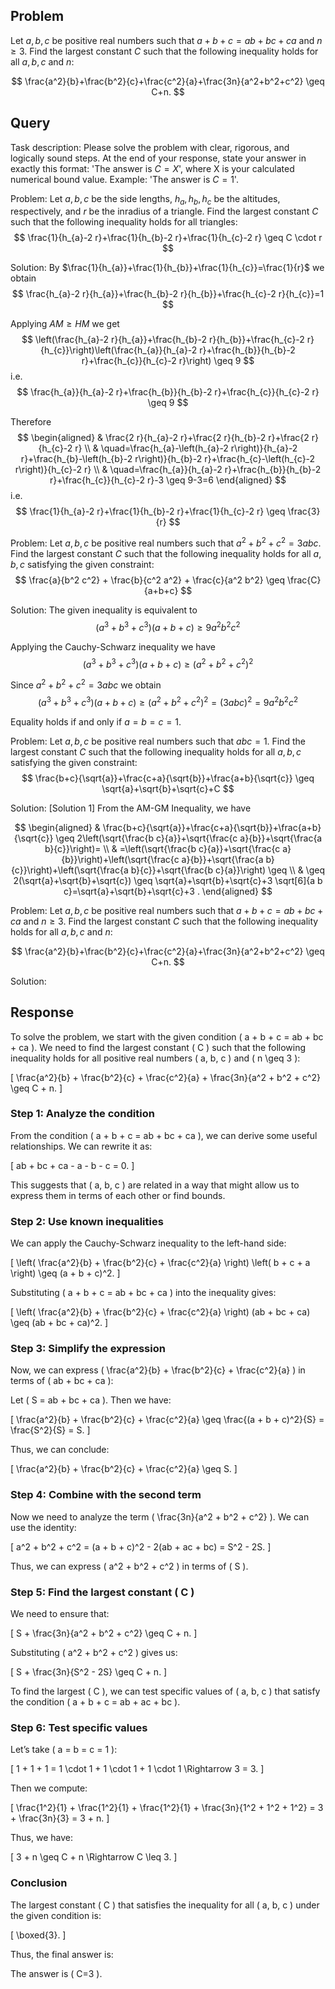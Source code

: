 ## Problem

Let $a, b, c$ be positive real numbers such that $a+b+c=ab+bc+ca$ and $n \geq 3$. Find the largest constant $C$ such that the following inequality holds for all $a, b, c$ and $n$:

$$
\frac{a^2}{b}+\frac{b^2}{c}+\frac{c^2}{a}+\frac{3n}{a^2+b^2+c^2} \geq C+n.
$$

## Query

Task description: Please solve the problem with clear, rigorous, and logically sound steps. At the end of your response, state your answer in exactly this format: 'The answer is $C=X$', where X is your calculated numerical bound value. Example: 'The answer is $C=1$'.



Problem: Let $a, b, c$ be the side lengths, $h_{a}, h_{b}, h_{c}$ be the altitudes, respectively, and $r$ be the inradius of a triangle. Find the largest constant $C$ such that the following inequality holds for all triangles:
$$
\frac{1}{h_{a}-2 r}+\frac{1}{h_{b}-2 r}+\frac{1}{h_{c}-2 r} \geq C \cdot r
$$

Solution: By $\frac{1}{h_{a}}+\frac{1}{h_{b}}+\frac{1}{h_{c}}=\frac{1}{r}$ we obtain
$$
\frac{h_{a}-2 r}{h_{a}}+\frac{h_{b}-2 r}{h_{b}}+\frac{h_{c}-2 r}{h_{c}}=1
$$

Applying $A M \geq H M$ we get
$$
\left(\frac{h_{a}-2 r}{h_{a}}+\frac{h_{b}-2 r}{h_{b}}+\frac{h_{c}-2 r}{h_{c}}\right)\left(\frac{h_{a}}{h_{a}-2 r}+\frac{h_{b}}{h_{b}-2 r}+\frac{h_{c}}{h_{c}-2 r}\right) \geq 9
$$
i.e.
$$
\frac{h_{a}}{h_{a}-2 r}+\frac{h_{b}}{h_{b}-2 r}+\frac{h_{c}}{h_{c}-2 r} \geq 9
$$

Therefore
$$
\begin{aligned}
& \frac{2 r}{h_{a}-2 r}+\frac{2 r}{h_{b}-2 r}+\frac{2 r}{h_{c}-2 r} \\
& \quad=\frac{h_{a}-\left(h_{a}-2 r\right)}{h_{a}-2 r}+\frac{h_{b}-\left(h_{b}-2 r\right)}{h_{b}-2 r}+\frac{h_{c}-\left(h_{c}-2 r\right)}{h_{c}-2 r} \\
& \quad=\frac{h_{a}}{h_{a}-2 r}+\frac{h_{b}}{h_{b}-2 r}+\frac{h_{c}}{h_{c}-2 r}-3 \geq 9-3=6
\end{aligned}
$$
i.e.
$$
\frac{1}{h_{a}-2 r}+\frac{1}{h_{b}-2 r}+\frac{1}{h_{c}-2 r} \geq \frac{3}{r}
$$



Problem: Let $a, b, c$ be positive real numbers such that $a^2 + b^2 + c^2 = 3abc$. Find the largest constant $C$ such that the following inequality holds for all $a, b, c$ satisfying the given constraint:
$$
\frac{a}{b^2 c^2} + \frac{b}{c^2 a^2} + \frac{c}{a^2 b^2} \geq \frac{C}{a+b+c}
$$

Solution: The given inequality is equivalent to
$$
\left(a^{3}+b^{3}+c^{3}\right)(a+b+c) \geq 9 a^{2} b^{2} c^{2}
$$

Applying the Cauchy-Schwarz inequality we have
$$
\left(a^{3}+b^{3}+c^{3}\right)(a+b+c) \geq\left(a^{2}+b^{2}+c^{2}\right)^{2}
$$

Since $a^{2}+b^{2}+c^{2}=3 a b c$ we obtain
$$
\left(a^{3}+b^{3}+c^{3}\right)(a+b+c) \geq\left(a^{2}+b^{2}+c^{2}\right)^{2}=(3 a b c)^{2}=9 a^{2} b^{2} c^{2}
$$

Equality holds if and only if $a=b=c=1$.



Problem: Let $a, b, c$ be positive real numbers such that $a b c = 1$. Find the largest constant $C$ such that the following inequality holds for all $a, b, c$ satisfying the given constraint:
$$
\frac{b+c}{\sqrt{a}}+\frac{c+a}{\sqrt{b}}+\frac{a+b}{\sqrt{c}} \geq \sqrt{a}+\sqrt{b}+\sqrt{c}+C
$$

Solution: [Solution 1]
From the AM-GM Inequality, we have

$$
\begin{aligned}
& \frac{b+c}{\sqrt{a}}+\frac{c+a}{\sqrt{b}}+\frac{a+b}{\sqrt{c}} \geq 2\left(\sqrt{\frac{b c}{a}}+\sqrt{\frac{c a}{b}}+\sqrt{\frac{a b}{c}}\right)= \\
& =\left(\sqrt{\frac{b c}{a}}+\sqrt{\frac{c a}{b}}\right)+\left(\sqrt{\frac{c a}{b}}+\sqrt{\frac{a b}{c}}\right)+\left(\sqrt{\frac{a b}{c}}+\sqrt{\frac{b c}{a}}\right) \geq \\
& \geq 2(\sqrt{a}+\sqrt{b}+\sqrt{c}) \geq \sqrt{a}+\sqrt{b}+\sqrt{c}+3 \sqrt[6]{a b c}=\sqrt{a}+\sqrt{b}+\sqrt{c}+3 .
\end{aligned}
$$

Problem: Let $a, b, c$ be positive real numbers such that $a+b+c=ab+bc+ca$ and $n \geq 3$. Find the largest constant $C$ such that the following inequality holds for all $a, b, c$ and $n$:

$$
\frac{a^2}{b}+\frac{b^2}{c}+\frac{c^2}{a}+\frac{3n}{a^2+b^2+c^2} \geq C+n.
$$

Solution:

## Response

To solve the problem, we start with the given condition \( a + b + c = ab + bc + ca \). We need to find the largest constant \( C \) such that the following inequality holds for all positive real numbers \( a, b, c \) and \( n \geq 3 \):

\[
\frac{a^2}{b} + \frac{b^2}{c} + \frac{c^2}{a} + \frac{3n}{a^2 + b^2 + c^2} \geq C + n.
\]

### Step 1: Analyze the condition

From the condition \( a + b + c = ab + bc + ca \), we can derive some useful relationships. We can rewrite it as:

\[
ab + bc + ca - a - b - c = 0.
\]

This suggests that \( a, b, c \) are related in a way that might allow us to express them in terms of each other or find bounds.

### Step 2: Use known inequalities

We can apply the Cauchy-Schwarz inequality to the left-hand side:

\[
\left( \frac{a^2}{b} + \frac{b^2}{c} + \frac{c^2}{a} \right) \left( b + c + a \right) \geq (a + b + c)^2.
\]

Substituting \( a + b + c = ab + bc + ca \) into the inequality gives:

\[
\left( \frac{a^2}{b} + \frac{b^2}{c} + \frac{c^2}{a} \right) (ab + bc + ca) \geq (ab + bc + ca)^2.
\]

### Step 3: Simplify the expression

Now, we can express \( \frac{a^2}{b} + \frac{b^2}{c} + \frac{c^2}{a} \) in terms of \( ab + bc + ca \):

Let \( S = ab + bc + ca \). Then we have:

\[
\frac{a^2}{b} + \frac{b^2}{c} + \frac{c^2}{a} \geq \frac{(a + b + c)^2}{S} = \frac{S^2}{S} = S.
\]

Thus, we can conclude:

\[
\frac{a^2}{b} + \frac{b^2}{c} + \frac{c^2}{a} \geq S.
\]

### Step 4: Combine with the second term

Now we need to analyze the term \( \frac{3n}{a^2 + b^2 + c^2} \). We can use the identity:

\[
a^2 + b^2 + c^2 = (a + b + c)^2 - 2(ab + ac + bc) = S^2 - 2S.
\]

Thus, we can express \( a^2 + b^2 + c^2 \) in terms of \( S \).

### Step 5: Find the largest constant \( C \)

We need to ensure that:

\[
S + \frac{3n}{a^2 + b^2 + c^2} \geq C + n.
\]

Substituting \( a^2 + b^2 + c^2 \) gives us:

\[
S + \frac{3n}{S^2 - 2S} \geq C + n.
\]

To find the largest \( C \), we can test specific values of \( a, b, c \) that satisfy the condition \( a + b + c = ab + ac + bc \). 

### Step 6: Test specific values

Let’s take \( a = b = c = 1 \):

\[
1 + 1 + 1 = 1 \cdot 1 + 1 \cdot 1 + 1 \cdot 1 \Rightarrow 3 = 3.
\]

Then we compute:

\[
\frac{1^2}{1} + \frac{1^2}{1} + \frac{1^2}{1} + \frac{3n}{1^2 + 1^2 + 1^2} = 3 + \frac{3n}{3} = 3 + n.
\]

Thus, we have:

\[
3 + n \geq C + n \Rightarrow C \leq 3.
\]

### Conclusion

The largest constant \( C \) that satisfies the inequality for all \( a, b, c \) under the given condition is:

\[
\boxed{3}.
\]

Thus, the final answer is:

The answer is \( C=3 \).